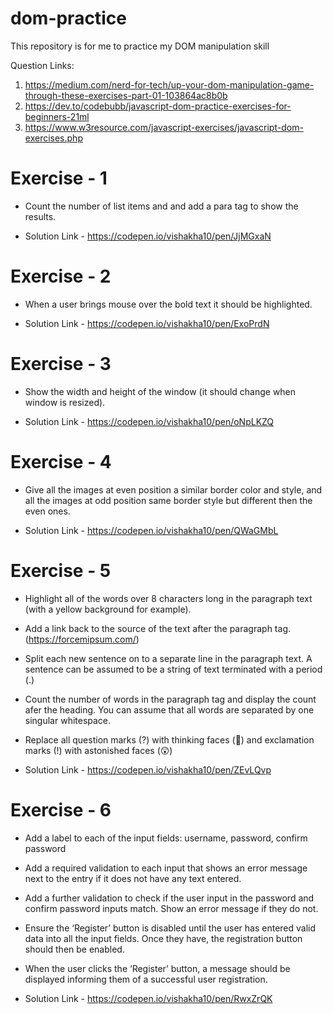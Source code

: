 # dom-practice
This repository is for me to practice my DOM manipulation skill

Question Links: 

1. https://medium.com/nerd-for-tech/up-your-dom-manipulation-game-through-these-exercises-part-01-103864ac8b0b
2. https://dev.to/codebubb/javascript-dom-practice-exercises-for-beginners-21ml
3. https://www.w3resource.com/javascript-exercises/javascript-dom-exercises.php


# Exercise - 1

 - Count the number of list items and and add a para tag to show the results.

 - Solution Link - https://codepen.io/vishakha10/pen/JjMGxaN


# Exercise - 2

 - When a user brings mouse over the bold text it should be highlighted.
 
 - Solution Link - https://codepen.io/vishakha10/pen/ExoPrdN


# Exercise - 3

 - Show the width and height of the window (it should change when window is resized).
 
 - Solution Link - https://codepen.io/vishakha10/pen/oNpLKZQ


# Exercise - 4

 - Give all the images at even position a similar border color and style, and all the images at odd position same border style but different then the even ones.
 
 - Solution Link - https://codepen.io/vishakha10/pen/QWaGMbL

# Exercise - 5

 - Highlight all of the words over 8 characters long in the paragraph text (with a yellow background for example).
 - Add a link back to the source of the text after the paragraph tag.(https://forcemipsum.com/)
 - Split each new sentence on to a separate line in the paragraph text. A sentence can be assumed to be a string of text terminated with a period (.)
 - Count the number of words in the paragraph tag and display the count afer the heading. You can assume that all words are separated by one singular whitespace.
 - Replace all question marks (?) with thinking faces (🤔) and exclamation marks (!) with astonished faces (😲) 
 
 - Solution Link - https://codepen.io/vishakha10/pen/ZEvLQvp


# Exercise - 6

 - Add a label to each of the input fields: username, password, confirm password
 - Add a required validation to each input that shows an error message next to the entry if it does not have any text entered.
 - Add a further validation to check if the user input in the password and confirm password inputs match.  Show an error message if they do not.
 - Ensure the ‘Register’ button is disabled until the user has entered valid data into all the input fields.  Once they have, the registration button should then be enabled.
 - When the user clicks the ‘Register’ button, a message should be displayed informing them of a successful user registration. 

 - Solution Link - https://codepen.io/vishakha10/pen/RwxZrQK
